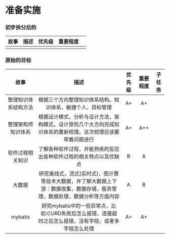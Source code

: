 <link rel="stylesheet" href="/styles/website.css">

# 准备实施

### 初步拆分后的

|故事|描述|优先级|重要程度||
|:---:|:---:|:---:|:---:|:---:|
|||||

### 原始的目标

|故事|描述|优先级|重要程度|子任务|
|:---:|:---:|:---:|:---:|:---:|
|整理知识体系结构方法|根据三个方向整理知识体系结构。知识体系，敏捷个人，目标管理|<div class="a_plus_level">A+</div>|A+||
|整理架构师知识体系|根据设计模式，分析与设计方法，架构模式，设计原则几个大方向完成知识体系的重新梳理。这次梳理应该要带着问题进行|A+|A++||
|软件过程相关知识|了解各种软件过程，并能熟练的反应出各种软件过程的相关特点以及优缺点|B|A||
|大数据|研究离线式，流式(实时式)，图计算等技术大数据，并了解大数据上下游：数据收集，数据存储，服务管理，数据处理，数据分析等方面内容|A|B||
|mybatis|研究mybatis中的一些异常点，比如:CURD失败后怎么报错，连接超时之后怎么报错，没有字段，或者多字段怎么处理|A+|A+||



